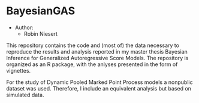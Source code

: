 # BayesianGAS

* Author:
  - Robin Niesert

This repository contains the code and (most of) the data necessary to reproduce the results and analysis reported in my master thesis Bayesian Inference for Generalized Autoregressive Score Models. The repository is organized as an R package, with the anlyses presented in the form of vignettes.

For the study of Dynamic Pooled Marked Point Process models a nonpublic dataset was used. Therefore, I include an equivalent analysis but based on simulated data. 

